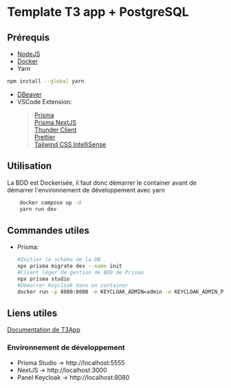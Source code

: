 # Template T3 app + PostgreSQL

## Prérequis

- [NodeJS](https://nodejs.org/en)
- [Docker](https://www.docker.com/products/docker-desktop/)
- Yarn
```bash
npm install --global yarn
```
- [DBeaver](https://dbeaver.io/download/)
- VSCode Extension:
  > [Prisma](https://marketplace.visualstudio.com/items?itemName=Prisma.prisma) <br/> 
  > [Prisma NextJS](https://marketplace.visualstudio.com/items?itemName=WillLuke.nextjs)<br/> 
  > [Thunder Client](https://marketplace.visualstudio.com/items?itemName=rangav.vscode-thunder-client)<br/> 
  > [Prettier](https://marketplace.visualstudio.com/items?itemName=esbenp.prettier-vscode)<br/> 
  > [Tailwind CSS IntelliSense](https://marketplace.visualstudio.com/items?itemName=bradlc.vscode-tailwindcss)

## Utilisation

La BDD est Dockerisée, il faut donc démarrer le container avant de démarrer l'environnement de développement avec yarn
```bash
    docker compose up -d
    yarn run dev
```

## Commandes utiles

- Prisma:
    ```bash
    #Initier le schéma de la DB
    npx prisma migrate dev --name init
    #Client léger de gestion de BDD de Prisma
    npx prisma studio
    #Démarrer Keycloak dans un container
    docker run -p 8080:8080 -e KEYCLOAK_ADMIN=admin -e KEYCLOAK_ADMIN_PASSWORD=admin quay.io/keycloak/keycloak:22.0.1 start-dev
    ```

## Liens utiles

[Documentation de T3App](https://create.t3.gg/en/introduction)

### Environnement de développement
- Prisma Studio -> http://localhost:5555
- NextJS -> http://localhost:3000
- Panel Keycloak -> http://localhost:8080